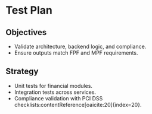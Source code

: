 # Test Plan

## Objectives
- Validate architecture, backend logic, and compliance.  
- Ensure outputs match FPF and MPF requirements.  

## Strategy
- Unit tests for financial modules.  
- Integration tests across services.  
- Compliance validation with PCI DSS checklists:contentReference[oaicite:20]{index=20}.  

